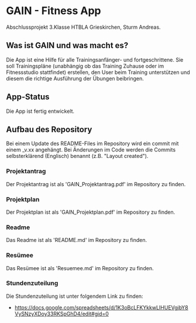 # GAIN - Fitness App
Abschlussprojekt 3.Klasse HTBLA Grieskirchen, Sturm Andreas.

## Was ist GAIN und was macht es?
Die App ist eine Hilfe für alle Trainingsanfänger- und fortgeschrittene. Sie soll Trainingspläne (unabhängig ob das Training Zuhause oder im Fitnessstudio stattfindet) erstellen, den User beim Training unterstützen und diesem die richtige Ausführung der Übungen beibringen.

## App-Status
Die App ist fertig entwickelt.

## Aufbau des Repository
Bei einem Update des README-Files im Repository wird ein commit mit einem \_v.xx angehängt. Bei Änderungen im Code werden die Commits selbsterklärend (Englisch) benannt (z.B. "Layout created").

### Projektantrag
Der Projektantrag ist als 'GAIN_Projektantrag.pdf' im Repository zu finden.

### Projektplan
Der Projektplan ist als 'GAIN_Projektplan.pdf' im Repository zu finden.

### Readme
Das Readme ist als 'README.md' im Repository zu finden.

### Resümee
Das Resümee ist als 'Resuemee.md' im Repository zu finden.

### Stundenzuteilung
Die Stundenzuteilung ist unter folgendem Link zu finden:
* https://docs.google.com/spreadsheets/d/1K3oBcLFKYkkwLIHUEVgjbY8VySNzyXDoy33RKSpGhD4/edit#gid=0
